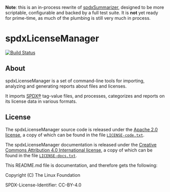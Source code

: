 **Note**: this is an in-process rewrite of [spdxSummarizer](https://github.com/swinslow/spdxSummarizer), designed to be more scriptable, configurable and backed by a full test suite. It is **not** yet ready for prime-time, as much of the plumbing is still very much in process.

# spdxLicenseManager

[![Build Status](https://travis-ci.org/swinslow/spdxLicenseManager.svg?branch=master)](https://travis-ci.org/swinslow/spdxLicenseManager)

## About

spdxLicenseManager is a set of command-line tools for importing, analyzing and generating reports about files and licenses.

It imports [SPDX®](https://spdx.org/) tag-value files, and processes, categorizes and reports on its license data in various formats.

## License

The spdxLicenseManager source code is released under the [Apache 2.0 license](https://www.apache.org/licenses/LICENSE-2.0), a copy of which can be found in the file [`LICENSE-code.txt`](LICENSE-code.txt).

The spdxLicenseManager documentation is released under the [Creative Commons Attribution 4.0 International license](https://creativecommons.org/licenses/by/4.0/), a copy of which can be found in the file [`LICENSE-docs.txt`](LICENSE-docs.txt).

This README.md file is documentation, and therefore gets the following:

Copyright (C) The Linux Foundation

SPDX-License-Identifier: CC-BY-4.0
